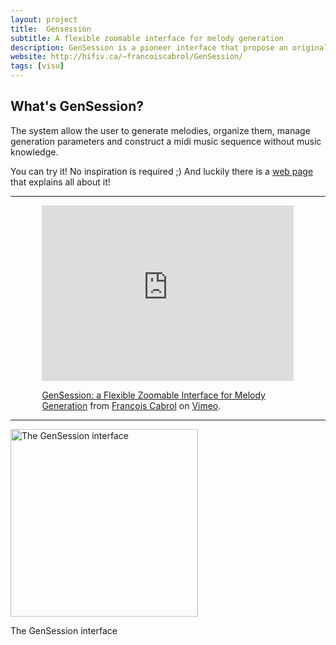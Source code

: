 ```yaml
---
layout: project
title:  Gensession
subtitle: A flexible zoomable interface for melody generation
description: GenSession is a pioneer interface that propose an original way to interact with random music generator.
website: http://hifiv.ca/~francoiscabrol/GenSession/
tags: [visu]
---
```


## What's GenSession?
The system allow the user to generate melodies, organize them, manage generation parameters and construct a midi music sequence without music knowledge. 

You can try it! No inspiration is required ;)
And luckily there is a [web page]({{page.website}}) that explains all about it!

-----------------------
<div style="margin-left:auto; margin-right: auto; width:80%">
  <iframe src="http://player.vimeo.com/video/68455966" width="100%" height="281" frameborder="0" webkitAllowFullScreen mozallowfullscreen allowFullScreen></iframe>
  <p><a href="http://vimeo.com/68455966">GenSession: a Flexible Zoomable Interface for Melody Generation</a> from <a href="http://vimeo.com/user18975043">Fran&ccedil;ois Cabrol</a> on <a href="http://vimeo.com">Vimeo</a>.</p>
</div>

----------------

<div class="thumbnail with-caption">
    <a data-toggle="lightbox" href="#demoLightbox" class="thumbnail">
        <img class="img-rounded" alt="The GenSession interface" src="{{ site.url }}/assets/images/gensession_1.png" style="width: 300px;">
    </a>
    <p>The GenSession interface</p>
</div>



